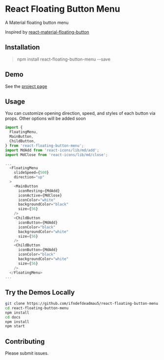 # React Floating Button Menu

A Material floating button menu

Inspired by [react-material-floating-button](https://github.com/nobitagit/react-material-floating-button)

## Installation

> npm install react-floating-button-menu --save

## Demo

See the [project page](https://ifndefdeadmau5.github.io/react-floating-button-menu/)

## Usage

You can customize opening direction, speed, and styles of each button via props. Other options will be added soon
```javascript
import {
  FloatingMenu,
  MainButton,
  ChildButton,
} from 'react-floating-button-menu';
import MdAdd from 'react-icons/lib/md/add';
import MdClose from 'react-icons/lib/md/close';

...
  <FloatingMenu
    slideSpeed={500}
    direction="up"
  >
    <MainButton
      iconResting={MdAdd}
      iconActive={MdClose}
      iconColor="white"
      backgroundColor="black"
      size={56}
    />
    <ChildButton
      iconButton={MdAdd}
      iconColor="black"
      backgroundColor="white"
      size={56}
    />
    <ChildButton
      iconButton={MdAdd}
      iconColor="black"
      backgroundColor="white"
      size={56}
    />
  </FloatingMenu>
...
```

## Try the Demos Locally
```sh
git clone https://github.com/ifndefdeadmau5/react-floating-button-menu.git
cd react-floating-button-menu
npm install
cd docs
npm install
npm start
```

## Contributing
Please submit issues.
